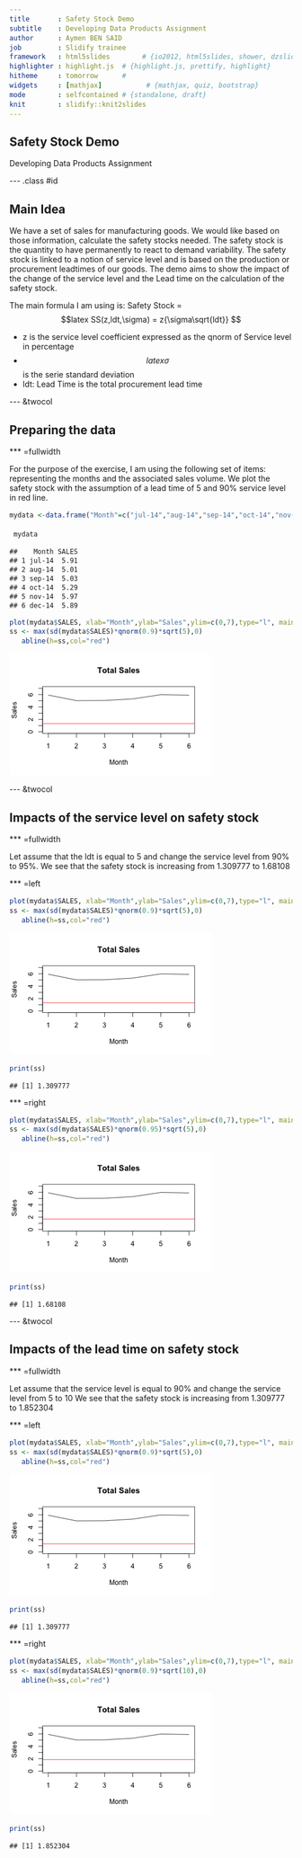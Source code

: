 ```yaml
---
title       : Safety Stock Demo
subtitle    : Developing Data Products Assignment
author      : Aymen BEN SAID
job         : Slidify trainee
framework   : html5slides        # {io2012, html5slides, shower, dzslides, ...}
highlighter : highlight.js  # {highlight.js, prettify, highlight}
hitheme     : tomorrow      # 
widgets     : [mathjax]           # {mathjax, quiz, bootstrap}
mode        : selfcontained # {standalone, draft}
knit        : slidify::knit2slides
---
```



## Safety Stock Demo
Developing Data Products Assignment


--- .class #id
## Main Idea
We have a set of sales for manufacturing goods. We would like based on those information, calculate the safety stocks needed. The safety stock is the quantity to have permanently to react to demand variability. The safety stock is linked to a notion of service level and is based on the production or procurement leadtimes of our goods.
The demo aims to show the impact of the change of the service level and the Lead time on the calculation of the safety stock.

The main formula I am using is: Safety Stock = 
$$latex
SS(z,ldt,\sigma) = z{\sigma\sqrt{ldt}}   
$$
- z is the service level coefficient expressed as the qnorm of Service level in percentage
- $$latex \sigma $$ is the serie standard deviation
- ldt: Lead Time is the total procurement lead time

--- &twocol
## Preparing the data
*** =fullwidth

For the purpose of the exercise, I am using the following set of items: representing the months and the associated sales volume. We plot the safety stock with the assumption of a lead time of 5 and 90% service level in red line.    


```r
mydata <-data.frame("Month"=c("jul-14","aug-14","sep-14","oct-14","nov-14","dec-14"),"SALES"=c(5.91,5.01,5.03,5.29,5.97,5.89))

 mydata
```

```
##    Month SALES
## 1 jul-14  5.91
## 2 aug-14  5.01
## 3 sep-14  5.03
## 4 oct-14  5.29
## 5 nov-14  5.97
## 6 dec-14  5.89
```

```r
plot(mydata$SALES, xlab="Month",ylab="Sales",ylim=c(0,7),type="l", main='Total Sales')
ss <- max(sd(mydata$SALES)*qnorm(0.9)*sqrt(5),0)
   abline(h=ss,col="red")
```

![plot of chunk block2](assets/fig/block2-1.png) 

--- &twocol
## Impacts of the service level on safety stock
*** =fullwidth

Let assume that the ldt is equal to 5 and change the service level from 90% to 95%.
We see that the safety stock is increasing from 1.309777 to 1.68108

*** =left

```r
plot(mydata$SALES, xlab="Month",ylab="Sales",ylim=c(0,7),type="l", main='Total Sales')
ss <- max(sd(mydata$SALES)*qnorm(0.9)*sqrt(5),0)
   abline(h=ss,col="red")
```

![plot of chunk block3](assets/fig/block3-1.png) 

```r
print(ss)
```

```
## [1] 1.309777
```
*** =right

```r
plot(mydata$SALES, xlab="Month",ylab="Sales",ylim=c(0,7),type="l", main='Total Sales')
ss <- max(sd(mydata$SALES)*qnorm(0.95)*sqrt(5),0)
   abline(h=ss,col="red")
```

![plot of chunk block4](assets/fig/block4-1.png) 

```r
print(ss)
```

```
## [1] 1.68108
```

--- &twocol
## Impacts of the lead time on safety stock
*** =fullwidth

Let assume that the service level is equal to 90% and change the service level from 5 to 10
We see that the safety stock is increasing from 1.309777 to 1.852304

*** =left

```r
plot(mydata$SALES, xlab="Month",ylab="Sales",ylim=c(0,7),type="l", main='Total Sales')
ss <- max(sd(mydata$SALES)*qnorm(0.9)*sqrt(5),0)
   abline(h=ss,col="red")
```

![plot of chunk block5](assets/fig/block5-1.png) 

```r
print(ss)
```

```
## [1] 1.309777
```
*** =right

```r
plot(mydata$SALES, xlab="Month",ylab="Sales",ylim=c(0,7),type="l", main='Total Sales')
ss <- max(sd(mydata$SALES)*qnorm(0.9)*sqrt(10),0)
   abline(h=ss,col="red")
```

![plot of chunk block6](assets/fig/block6-1.png) 

```r
print(ss)
```

```
## [1] 1.852304
```



